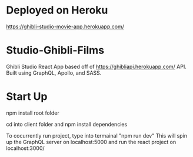 # Deployed on Heroku
https://ghibli-studio-movie-app.herokuapp.com/

# Studio-Ghibli-Films
Ghibli Studio React App based off of https://ghibliapi.herokuapp.com/ API. Built using GraphQL, Apollo, and SASS.

# Start Up
npm install root folder

cd into client folder and npm install dependencies

To cocurrently run project, type into termainal "npm run dev" 
This will spin up the GraphQL server on localhost:5000 and run the react project on localhost:3000/

